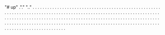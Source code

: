 "# up" ."." 
".." 
. 
. 
.  
 .  
 .  
 .  
 .  
 .  
 .  
 .  
 .  
 .  
 .  
 .  
 .  
 .  
 .  
 .  
 .  
 .  
 .  
 .  
 .  
 .  
 .  
 .  
 .  
 .  
 .  
 .  
 .  
 .  
 .  
 .  
 .  
 .  
 .  
 .  
 .  
 .  
 .  
 .  
 .  
 .  
 .  
 .  
 .  
 .  
 .  
 .  
 .  
 .  
 .  
 .  
 .  
 .  
 .  
 .  
 .  
 .  
 .  
 .  
 .  
 .  
 .  
 .  
 .  
 .  
 .  
 .  
 .  
 .  
 .  
 .  
 .  
 .  
 .  
 .  
 .  
 .  
 .  
 .  
 .  
 .  
 .  
 .  
 .  
 .  
 .  
 .  
 .  
 .  
 .  
 .  
 .  
 .  
 .  
 .  
 .  
 .  
 .  
 .  
 .  
 .  
 .  
 .  
 .  
 .  
 .  
 .  
 .  
 .  
 .  
 .  
 .  
 .  
 .  
 .  
 .  
 .  
 .  
 .  
 .  
 .  
 .  
 .  
 .  
 .  
 .  
 .  
 .  
 .  
 .  
 .  
 .  
 .  
 .  
 .  
 .  
 .  
 .  
 .  
 .  
 .  
 .  
 .  
 .  
 .  
 .  
 .  
 .  
 .  
 .  
 .  
 .  
 .  
 .  
 .  
 .  
 .  
 .  
 .  
 .  
 .  
 .  
 .  
 .  
 .  
 .  
 .  
 .  
 .  
 .  
 .  
 .  
 .  
 .  
 .  
 .  
 .  
 .  
 .  
 .  
 .  
 .  
 .  
 .  
 .  
 .  
 .  
 .  
 .  
 .  
 .  
 .  
 .  
 .  
 .  
 .  
 .  
 .  
 .  
 .  
 .  
 .  
 .  
 .  
 .  
 .  
 .  
 .  
 .  
 .  
 .  
 .  
 .  
 .  
 .  
 .  
 .  
 .  
 .  
 .  
 .  
 .  
 .  
 .  
 .  
 .  
 .  
 .  
 .  
 .  
 .  
 .  
 .  
 .  
 .  
 .  
 .  
 .  
 .  
 .  
 .  
 .  
 .  
 .  
 .  
 .  
 .  
 .  
 .  
 .  
 .  
 .  
 .  
 .  
 .  
 .  
 .  
 .  
 .  
 .  
 .  
 .  
 .  
 